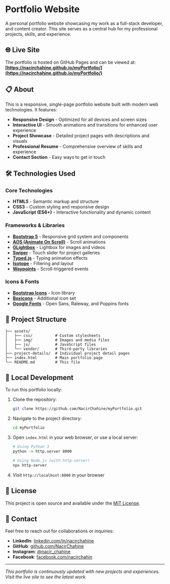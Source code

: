 # Portfolio Website

A personal portfolio website showcasing my work as a full-stack developer, and content creator. This site serves as a central hub for my professional projects, skills, and experience.

## 🌐 Live Site

The portfolio is hosted on GitHub Pages and can be viewed at:  
**[https://nacirchahine.github.io/myPortfolio/](https://nacirchahine.github.io/myPortfolio/)**

## 📋 About

This is a responsive, single-page portfolio website built with modern web technologies. It features:

- **Responsive Design** - Optimized for all devices and screen sizes
- **Interactive UI** - Smooth animations and transitions for enhanced user experience
- **Project Showcase** - Detailed project pages with descriptions and visuals
- **Professional Resume** - Comprehensive overview of skills and experience
- **Contact Section** - Easy ways to get in touch

## 🛠️ Technologies Used

### Core Technologies
- **HTML5** - Semantic markup and structure
- **CSS3** - Custom styling and responsive design
- **JavaScript (ES6+)** - Interactive functionality and dynamic content

### Frameworks & Libraries
- **[Bootstrap 5](https://getbootstrap.com/)** - Responsive grid system and components
- **[AOS (Animate On Scroll)](https://michalsnik.github.io/aos/)** - Scroll animations
- **[GLightbox](https://biati-digital.github.io/glightbox/)** - Lightbox for images and videos
- **[Swiper](https://swiperjs.com/)** - Touch slider for project galleries
- **[Typed.js](https://mattboldt.com/demos/typed-js/)** - Typing animation effects
- **[Isotope](https://isotope.metafizzy.co/)** - Filtering and layout
- **[Waypoints](http://imakewebthings.com/waypoints/)** - Scroll-triggered events

### Icons & Fonts
- **[Bootstrap Icons](https://icons.getbootstrap.com/)** - Icon library
- **[Boxicons](https://boxicons.com/)** - Additional icon set
- **[Google Fonts](https://fonts.google.com/)** - Open Sans, Raleway, and Poppins fonts

## 📁 Project Structure

```
├── assets/
│   ├── css/          # Custom stylesheets
│   ├── img/          # Images and media files
│   ├── js/           # JavaScript files
│   └── vendor/       # Third-party libraries
├── project-details/  # Individual project detail pages
├── index.html        # Main portfolio page
└── README.md         # This file
```

## 🚀 Local Development

To run this portfolio locally:

1. Clone the repository:
   ```bash
   git clone https://github.com/NacirChahine/myPortfolio.git
   ```

2. Navigate to the project directory:
   ```bash
   cd myPortfolio
   ```

3. Open `index.html` in your web browser, or use a local server:
   ```bash
   # Using Python 3
   python -m http.server 8000
   
   # Using Node.js (with http-server)
   npx http-server
   ```

4. Visit `http://localhost:8000` in your browser

## 📝 License

This project is open source and available under the [MIT License](LICENSE).

## 📧 Contact

Feel free to reach out for collaborations or inquiries:

- **LinkedIn**: [linkedin.com/in/nacirchahine](https://linkedin.com/in/nacirchahine)
- **GitHub**: [github.com/NacirChahine](https://github.com/NacirChahine)
- **Instagram**: [@nacir_chahine](https://instagram.com/nacir_chahine)
- **Facebook**: [facebook.com/nacirchahin](https://facebook.com/nacirchahin)

---

*This portfolio is continuously updated with new projects and experiences. Visit the live site to see the latest work.*

